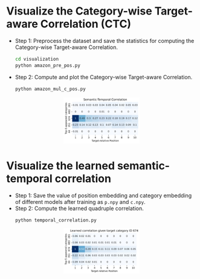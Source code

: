 # Visualize the Category-wise Target-aware Correlation (CTC)
- Step 1: Preprocess the dataset and save the statistics for computing the Category-wise Target-aware Correlation.
    ```bash
    cd visualization
    python amazon_pre_pos.py
    ```
- Step 2: Compute and plot the Category-wise Target-aware Correlation.
    ```bash
    python amazon_mul_c_pos.py
    ```


<div align=center><img src="./images/ground_truth_STC.png" alt="Category-wise Target-aware Correlation" width="40%"></div>


# Visualize the learned semantic-temporal correlation
- Step 1: Save the value of position embedding and category embedding of different models after training as `p.npy` and `c.npy`.
- Step 2: Compute the learned quadruple correlation.
    ```bash
    python temporal_correlation.py
    ```
    
<div align=center><img src="./images/TIN_STC.png" alt="Learned semantic-temporal correlation of TIN" width="40%"></div>
